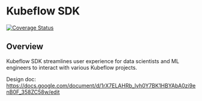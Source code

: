 # Kubeflow SDK

[![Coverage Status](https://coveralls.io/repos/github/kubeflow/sdk/badge.svg?branch=main)](https://coveralls.io/github/kubeflow/sdk?branch=main)

## Overview

Kubeflow SDK streamlines user experience for data scientists and ML engineers to interact with
various Kubeflow projects.

Design doc: https://docs.google.com/document/d/1rX7ELAHRb_lvh0Y7BK1HBYAbA0zi9enB0F_358ZC58w/edit
